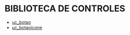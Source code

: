 # BIBLIOTECA DE CONTROLES

* [uc_botao](/doc/controles/uc_botao.md)
* [uc_botaoicone](/doc/controles/uc_botaoicone.md)
